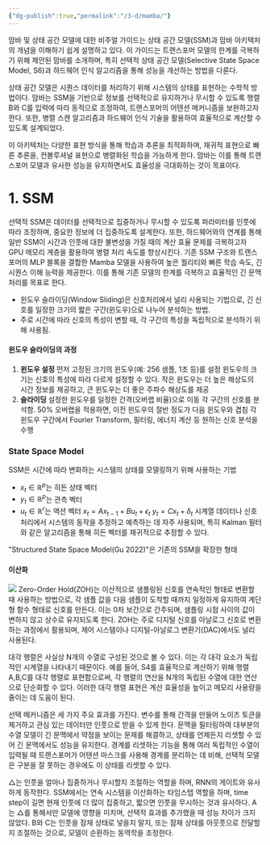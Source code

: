 ```yaml
---
{"dg-publish":true,"permalink":"/3-d/mamba/"}
---
```


맘바 및 상태 공간 모델에 대한 비주얼 가이드는 상태 공간 모델(SSM)과 맘바 아키텍처의 개념을 이해하기 쉽게 설명하고 있다. 이 가이드는 트랜스포머 모델의 한계를 극복하기 위해 제안된 맘바를 소개하며, 특히 선택적 상태 공간 모델(Selective State Space Model, S6)과 하드웨어 인식 알고리즘을 통해 성능을 개선하는 방법을 다룬다.

상태 공간 모델은 시퀀스 데이터를 처리하기 위해 시스템의 상태를 표현하는 수학적 방법이다. 맘바는 SSM을 기반으로 정보를 선택적으로 유지하거나 무시할 수 있도록 행렬 B와 C를 입력에 따라 동적으로 조정하여, 트랜스포머의 어텐션 메커니즘을 보완하고자 한다. 또한, 병렬 스캔 알고리즘과 하드웨어 인식 기술을 활용하여 효율적으로 계산할 수 있도록 설계되었다.

이 아키텍처는 다양한 표현 방식을 통해 학습과 추론을 최적화하며, 재귀적 표현으로 빠른 추론을, 컨볼루셔널 표현으로 병렬화된 학습을 가능하게 한다. 맘바는 이를 통해 트랜스포머 모델과 유사한 성능을 유지하면서도 효율성을 극대화하는 것이 목표이다.
# 1. SSM
 선택적 SSM은 데이터를 선택적으로 집중하거나 무시할 수 있도록 파라미터를 인풋에 따라 조정하며, 중요한 정보에 더 집중하도록 설계한다. 또한, 하드웨어와의 연계를 통해 일반 SSM이 시간과 인풋에 대한 불변성을 가질 때의 계산 효율 문제를 극복하고자 GPU 메모리 계층을 활용하여 병렬 처리 속도를 향상시킨다. 기존 SSM 구조와 트랜스포머의 MLP 블록을 결합한 Mamba 모델을 사용하여 높은 퀄리티와 빠른 학습 속도, 긴 시퀀스 이해 능력을 제공한다. 이를 통해 기존 모델의 한계를 극복하고 효율적인 긴 문맥 처리를 목표로 한다.

+ 윈도우 슬라이딩(Window Sliding)은 신호처리에서 널리 사용되는 기법으로, 긴 신호를 일정한 크기의 짧은 구간(윈도우)으로 나누어 분석하는 방법. 
+ 주로 시간에 따라 신호의 특성이 변할 때, 각 구간의 특성을 독립적으로 분석하기 위해 사용됨.
#### 윈도우 슬라이딩의 과정
1. **윈도우 설정**
	먼저 고정된 크기의 윈도우(예: 256 샘플, 1초 등)를 설정
	윈도우의 크기는 신호의 특성에 따라 다르게 설정할 수 있다. 
	작은 윈도우는 더 높은 해상도의 시간 정보를 제공하고, 큰 윈도우는 더 좋은 주파수 해상도를 제공
2. **슬라이딩** 
	설정한 윈도우를 일정한 간격(오버랩 비율)으로 이동
	각 구간의 신호를 분석함. 50% 오버랩을 적용하면, 이전 윈도우의 절반 정도가 다음 윈도우와 겹침
각 윈도우 구간에서 Fourier Transform, 필터링, 에너지 계산 등 원하는 신호 분석을 수행

### State Space Model
SSM은 시간에 따라 변화하는 시스템의 상태를 모델링하기 위해 사용하는 기법
- $x_t \in \mathbb{R}^p$는 히든 상태 벡터
- $y_t \in \mathbb{R}^p$는 관측 벡터
- $u_t \in \mathbb{R}^r$는 액션 벡터
$x_t = A x_{t-1} + B u_t + \epsilon_t$
$y_t = C x_t + \delta_t$
시계열 데이터나 신호 처리에서 시스템의 동작을 추정하고 예측하는 데 자주 사용되며, 특히 Kalman 필터와 같은 알고리즘을 통해 히든 벡터를 재귀적으로 추정할 수 있다.

"Structured State Space Model(Gu 2022)"은 기존의 SSM을 확장한 형태
#### 이산화
![](https://i.imgur.com/6RlZhxW.png)
Zero-Order Hold(ZOH)는 이산적으로 샘플링된 신호를 연속적인 형태로 변환할 때 사용하는 방법으로, 각 샘플 값을 다음 샘플이 도착할 때까지 일정하게 유지하여 계단형 함수 형태로 신호를 만든다. 이는 0차 보간으로 간주되며, 샘플링 시점 사이의 값이 변하지 않고 상수로 유지되도록 한다. ZOH는 주로 디지털 신호를 아날로그 신호로 변환하는 과정에서 활용되며, 제어 시스템이나 디지털-아날로그 변환기(DAC)에서도 널리 사용된다.

대각 행렬은 사실상 N개의 수열로 구성된 것으로 볼 수 있다. 이는 각 대각 요소가 독립적인 시계열을 나타내기 때문이다. 예를 들어, S4를 효율적으로 계산하기 위해 행렬 A,B,C를 대각 행렬로 표현함으로써, 각 행렬의 연산을 N개의 독립된 수열에 대한 연산으로 단순화할 수 있다. 이러한 대각 행렬 표현은 계산 효율성을 높이고 메모리 사용량을 줄이는 데 도움이 된다.

 선택 메커니즘은 세 가지 주요 효과를 가진다. 변수를 통해 간격을 만들어 노이즈 토큰을 제거하고 관심 있는 데이터만 인풋으로 받을 수 있게 한다. 문맥을 필터링하여 대부분의 수열 모델이 긴 문맥에서 약점을 보이는 문제를 해결하고, 상태를 언제든지 리셋할 수 있어 긴 문맥에서도 성능을 유지한다. 경계를 리셋하는 기능을 통해 여러 독립적인 수열이 입력될 때 트랜스포머가 어텐션 마스크를 사용해 경계를 분리하는 데 비해, 선택적 모델은 구분을 잘 못하는 경우에도 이 상태를 리셋할 수 있다.

△는 인풋을 얼마나 집중하거나 무시할지 조절하는 역할을 하며, RNN의 게이트와 유사하게 동작한다. SSM에서는 연속 시스템을 이산화하는 타임스텝 역할을 하며, time step이 길면 현재 인풋에 더 많이 집중하고, 짧으면 인풋을 무시하는 것과 유사하다. A는 △를 통해서만 모델에 영향을 미치며, 선택적 효과를 추가했을 때 성능 차이가 크지 않았다. B와 C는 인풋을 잠재 상태로 넣을지 말지, 또는 잠재 상태를 아웃풋으로 전달할지 조절하는 것으로, 모델이 순환하는 동역학을 조정한다.